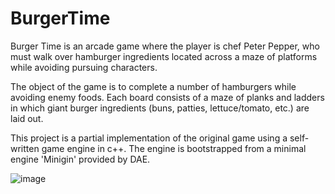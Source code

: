 # BurgerTime


Burger Time is an arcade game where the player is chef Peter Pepper, who must walk over hamburger ingredients located across a maze of platforms while avoiding pursuing characters.

The object of the game is to complete a number of hamburgers while avoiding enemy foods. Each board consists of a maze of planks and ladders in which giant burger ingredients (buns, patties, lettuce/tomato, etc.) are laid out.

This project is a partial implementation of the original game using a self-written game engine in c++. The engine is bootstrapped from a minimal engine 'Minigin' provided by DAE.

![image](https://user-images.githubusercontent.com/12089026/166170594-ccf0bac5-738b-41dc-ab08-ccc8b5c6ee9b.png)

